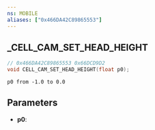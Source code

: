 ```yaml
---
ns: MOBILE
aliases: ["0x466DA42C89865553"]
---
```

## _CELL_CAM_SET_HEAD_HEIGHT

```c
// 0x466DA42C89865553 0x66DCD9D2
void CELL_CAM_SET_HEAD_HEIGHT(float p0);
```

```
p0 from -1.0 to 0.0
```

## Parameters
* **p0**: 

